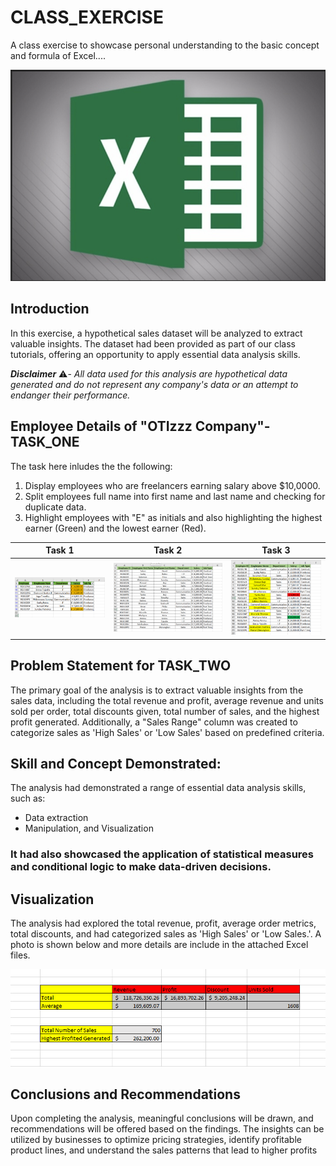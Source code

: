 # CLASS_EXERCISE
A class exercise to showcase personal understanding to the basic concept and formula of Excel....

![](X5.png)

## Introduction

In this exercise, a hypothetical sales dataset will be analyzed to extract valuable insights. The dataset had been provided as part of our class tutorials, offering an opportunity to apply essential data analysis skills.

_**Disclaimer**_ ⚠️- _All data used for this analysis are hypothetical data generated and do not represent any company's data or an attempt to endanger their performance._

## Employee Details of "OTIzzz Company"-TASK_ONE
The task here inludes the the following:
1. Display employees who are freelancers earning salary above $10,0000.
2. Split employees full name into first name and last name and checking for duplicate data.
3. Highlight employees with "E" as initials and also highlighting the highest earner (Green) and the lowest earner (Red).


Task 1               |    Task 2              |   Task 3
:-------------------:|:----------------------:|:---------------:
![](X1.png)          |   ![](X2.png)          |  ![](X3.png)


## Problem Statement for TASK_TWO

The primary goal of the analysis is to extract valuable insights from the sales data, including the total revenue and profit, average revenue and units sold per order, total discounts given, total number of sales, and the highest profit generated. Additionally, a "Sales Range" column was created to categorize sales as 'High Sales' or 'Low Sales' based on predefined criteria.

## Skill and Concept Demonstrated:

The analysis had demonstrated a range of essential data analysis skills, such as:
- Data extraction
- Manipulation, and Visualization
### It had also showcased the application of statistical measures and conditional logic to make data-driven decisions.

## Visualization

The analysis had explored the total revenue, profit, average order metrics, total discounts, and had categorized sales as 'High Sales' or 'Low Sales.'. A photo is shown below and more details are include in the attached Excel files.

![](X4.png)

## Conclusions and Recommendations

Upon completing the analysis, meaningful conclusions will be drawn, and recommendations will be offered based on the findings. The insights can be utilized by businesses to optimize pricing strategies, identify profitable product lines, and understand the sales patterns that lead to higher profits








